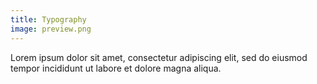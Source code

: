 ```yaml
---
title: Typography
image: preview.png
---
```


Lorem ipsum dolor sit amet, consectetur adipiscing elit, sed do eiusmod tempor incididunt ut labore et dolore magna aliqua.